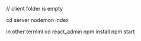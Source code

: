 // client folder is empty

cd server
nodemon index



in other terminl
cd react_admin
npm install
npm start

